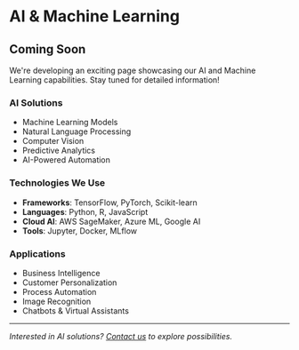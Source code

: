 # AI & Machine Learning

## Coming Soon

We're developing an exciting page showcasing our AI and Machine Learning capabilities. Stay tuned for detailed information!

### AI Solutions

- Machine Learning Models
- Natural Language Processing
- Computer Vision
- Predictive Analytics
- AI-Powered Automation

### Technologies We Use

- **Frameworks**: TensorFlow, PyTorch, Scikit-learn
- **Languages**: Python, R, JavaScript
- **Cloud AI**: AWS SageMaker, Azure ML, Google AI
- **Tools**: Jupyter, Docker, MLflow

### Applications

- Business Intelligence
- Customer Personalization
- Process Automation
- Image Recognition
- Chatbots & Virtual Assistants

---

*Interested in AI solutions? [Contact us](/contact-us) to explore possibilities.*

